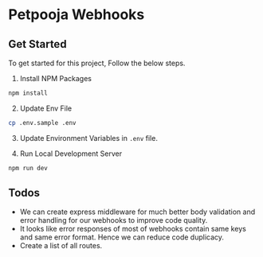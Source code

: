 # Petpooja Webhooks

## Get Started

To get started for this project, Follow the below steps.

1. Install NPM Packages

```bash
npm install
```

2. Update Env File

```bash
cp .env.sample .env
```

3. Update Environment Variables in `.env` file.

4. Run Local Development Server

```bash
npm run dev
```

## Todos

- We can create express middleware for much better body validation and error handling for our webhooks to improve code quality.
- It looks like error responses of most of webhooks contain same keys and same error format. Hence we can reduce code duplicacy.
- Create a list of all routes.

